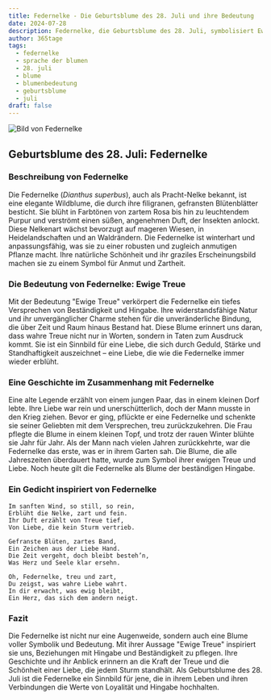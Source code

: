 ```yaml
---
title: Federnelke - Die Geburtsblume des 28. Juli und ihre Bedeutung
date: 2024-07-28
description: Federnelke, die Geburtsblume des 28. Juli, symbolisiert Ewige Treue. Erfahre mehr über ihre Geschichte, Bedeutung und Symbolik in der Sprache der Blumen.
author: 365tage
tags:
  - federnelke
  - sprache der blumen
  - 28. juli
  - blume
  - blumenbedeutung
  - geburtsblume
  - juli
draft: false
---
```


![Bild von Federnelke](https://images.unsplash.com/photo-1636323221216-c1435eb48a00?q=80&w=1470&auto=format&fit=crop&ixlib=rb-4.0.3&ixid=M3wxMjA3fDB8MHxwaG90by1wYWdlfHx8fGVufDB8fHx8fA%3D%3D#center)


## Geburtsblume des 28. Juli: Federnelke

### Beschreibung von Federnelke

Die Federnelke (_Dianthus superbus_), auch als Pracht-Nelke bekannt, ist eine elegante Wildblume, die durch ihre filigranen, gefransten Blütenblätter besticht. Sie blüht in Farbtönen von zartem Rosa bis hin zu leuchtendem Purpur und verströmt einen süßen, angenehmen Duft, der Insekten anlockt. Diese Nelkenart wächst bevorzugt auf mageren Wiesen, in Heidelandschaften und an Waldrändern. Die Federnelke ist winterhart und anpassungsfähig, was sie zu einer robusten und zugleich anmutigen Pflanze macht. Ihre natürliche Schönheit und ihr graziles Erscheinungsbild machen sie zu einem Symbol für Anmut und Zartheit.

### Die Bedeutung von Federnelke: Ewige Treue

Mit der Bedeutung "Ewige Treue" verkörpert die Federnelke ein tiefes Versprechen von Beständigkeit und Hingabe. Ihre widerstandsfähige Natur und ihr unvergänglicher Charme stehen für die unveränderliche Bindung, die über Zeit und Raum hinaus Bestand hat. Diese Blume erinnert uns daran, dass wahre Treue nicht nur in Worten, sondern in Taten zum Ausdruck kommt. Sie ist ein Sinnbild für eine Liebe, die sich durch Geduld, Stärke und Standhaftigkeit auszeichnet – eine Liebe, die wie die Federnelke immer wieder erblüht.

### Eine Geschichte im Zusammenhang mit Federnelke

Eine alte Legende erzählt von einem jungen Paar, das in einem kleinen Dorf lebte. Ihre Liebe war rein und unerschütterlich, doch der Mann musste in den Krieg ziehen. Bevor er ging, pflückte er eine Federnelke und schenkte sie seiner Geliebten mit dem Versprechen, treu zurückzukehren. Die Frau pflegte die Blume in einem kleinen Topf, und trotz der rauen Winter blühte sie Jahr für Jahr. Als der Mann nach vielen Jahren zurückkehrte, war die Federnelke das erste, was er in ihrem Garten sah. Die Blume, die alle Jahreszeiten überdauert hatte, wurde zum Symbol ihrer ewigen Treue und Liebe. Noch heute gilt die Federnelke als Blume der beständigen Hingabe.

### Ein Gedicht inspiriert von Federnelke

```
Im sanften Wind, so still, so rein,  
Erblüht die Nelke, zart und fein.  
Ihr Duft erzählt von Treue tief,  
Von Liebe, die kein Sturm vertrieb.  

Gefranste Blüten, zartes Band,  
Ein Zeichen aus der Liebe Hand.  
Die Zeit vergeht, doch bleibt besteh’n,  
Was Herz und Seele klar ersehn.  

Oh, Federnelke, treu und zart,  
Du zeigst, was wahre Liebe wahrt.  
In dir erwacht, was ewig bleibt,  
Ein Herz, das sich dem andern neigt.  
```

### Fazit

Die Federnelke ist nicht nur eine Augenweide, sondern auch eine Blume voller Symbolik und Bedeutung. Mit ihrer Aussage "Ewige Treue" inspiriert sie uns, Beziehungen mit Hingabe und Beständigkeit zu pflegen. Ihre Geschichte und ihr Anblick erinnern an die Kraft der Treue und die Schönheit einer Liebe, die jedem Sturm standhält. Als Geburtsblume des 28. Juli ist die Federnelke ein Sinnbild für jene, die in ihrem Leben und ihren Verbindungen die Werte von Loyalität und Hingabe hochhalten.